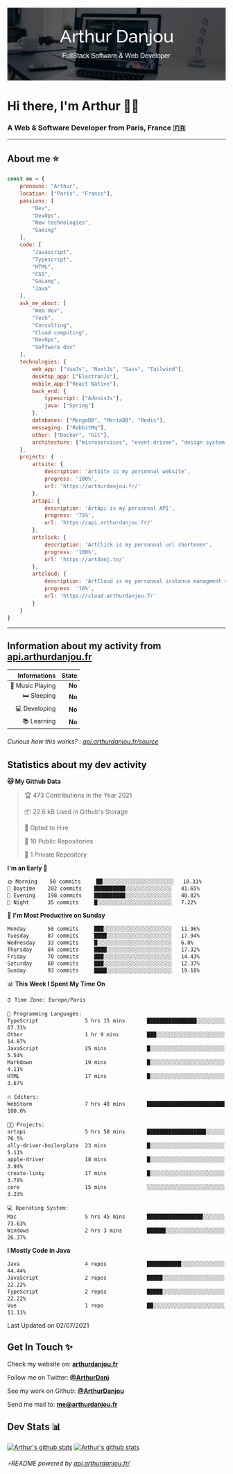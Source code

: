 ![Banner](./assets/Banner.png)

# Hi there, I'm Arthur 🙋‍♂️
### A Web & Software Developer from Paris, France 🇫🇷

---
## About me ⭐

```javascript
const me = {
    pronouns: "Arthur", 
    location: ["Paris", "France"],
    passions: [
        "Dev", 
        "DevOps", 
        "New technologies",
        "Gaming"
    ],
    code: [
        "Javascript", 
        "Typescript", 
        "HTML", 
        "CSS", 
        "GoLang", 
        "Java"
    ],
    ask_me_about: [
        "Web dev", 
        "Tech", 
        "Consulting", 
        "Cloud computing", 
        "DevOps",
        "Software dev"
    ],
    technologies: {
        web_app: ["VueJs", "NuxtJs", "Sass", "Tailwind"],
        desktop_app: ["ElectronJs"],
        mobile_app:["React Native"],
        back_end: {
            typescript: ["AdonisJs"],
            java: ["Spring"]
        },
        databases: ["MongoDB", "MariaDB", "Redis"],
        messaging: ["RabbitMq"],
        other: ["Docker", "Git"],
        architecture: ["microservices", "event-driven", "design system pattern"],
    },
    projects: {
        artsite: {
            description: 'ArtSite is my personnal website',
            progress: '100%',
            url: 'https://arthurdanjou.fr/'
        },
        artapi: {
            description: 'ArtApi is my personnal API',
            progress: '75%',
            url: 'https://api.arthurdanjou.fr/'
        },
        artclick: {
            description: 'ArtClick is my personnal url shortener',
            progress: '100%',
            url: 'https://artdanj.to/'
        },
        artcloud: {
            description: 'ArtCloud is my personnal instance managment system',
            progress: '10%',
            url: 'https://cloud.arthurdanjou.fr'
        }
    }
}
```
---

## Information about my activity from [api.arthurdanjou.fr](https://api.arthurdanjou.fr)

| Informations                 |   State |
| ---------------------------: | ------: |
| :musical_note: Music Playing |  **No** |
|               :bed: Sleeping |  **No** |
|        :computer: Developing |  **No** |
|             :books: Learning |  **No** |

###### Curious how this works? : [api.arthurdanjou.fr/source](https://api.arthurdanjou.fr/source)

## Statistics about my dev activity

<!--START_SECTION:waka-->
**🐱 My Github Data** 

> 🏆 473 Contributions in the Year 2021
 > 
> 📦 22.6 kB Used in Github's Storage 
 > 
> 💼 Opted to Hire
 > 
> 📜 10 Public Repositories 
 > 
> 🔑 1 Private Repository 
 > 
**I'm an Early 🐤** 

```text
🌞 Morning    50 commits     ██░░░░░░░░░░░░░░░░░░░░░░░   10.31% 
🌆 Daytime    202 commits    ██████████░░░░░░░░░░░░░░░   41.65% 
🌃 Evening    198 commits    ██████████░░░░░░░░░░░░░░░   40.82% 
🌙 Night      35 commits     █░░░░░░░░░░░░░░░░░░░░░░░░   7.22%

```
📅 **I'm Most Productive on Sunday** 

```text
Monday       58 commits     ███░░░░░░░░░░░░░░░░░░░░░░   11.96% 
Tuesday      87 commits     ████░░░░░░░░░░░░░░░░░░░░░   17.94% 
Wednesday    33 commits     █░░░░░░░░░░░░░░░░░░░░░░░░   6.8% 
Thursday     84 commits     ████░░░░░░░░░░░░░░░░░░░░░   17.32% 
Friday       70 commits     ███░░░░░░░░░░░░░░░░░░░░░░   14.43% 
Saturday     60 commits     ███░░░░░░░░░░░░░░░░░░░░░░   12.37% 
Sunday       93 commits     ████░░░░░░░░░░░░░░░░░░░░░   19.18%

```


📊 **This Week I Spent My Time On** 

```text
⌚︎ Time Zone: Europe/Paris

💬 Programming Languages: 
TypeScript               5 hrs 15 mins       ████████████████░░░░░░░░░   67.31% 
Other                    1 hr 9 mins         ███░░░░░░░░░░░░░░░░░░░░░░   14.87% 
JavaScript               25 mins             █░░░░░░░░░░░░░░░░░░░░░░░░   5.54% 
Markdown                 19 mins             █░░░░░░░░░░░░░░░░░░░░░░░░   4.11% 
HTML                     17 mins             █░░░░░░░░░░░░░░░░░░░░░░░░   3.67%

🔥 Editors: 
WebStorm                 7 hrs 48 mins       █████████████████████████   100.0%

🐱‍💻 Projects: 
artapi                   5 hrs 58 mins       ███████████████████░░░░░░   76.5% 
ally-driver-boilerplate  23 mins             █░░░░░░░░░░░░░░░░░░░░░░░░   5.11% 
apple-driver             18 mins             █░░░░░░░░░░░░░░░░░░░░░░░░   3.94% 
create-linky             17 mins             █░░░░░░░░░░░░░░░░░░░░░░░░   3.78% 
core                     15 mins             ░░░░░░░░░░░░░░░░░░░░░░░░░   3.23%

💻 Operating System: 
Mac                      5 hrs 45 mins       ██████████████████░░░░░░░   73.63% 
Windows                  2 hrs 3 mins        ██████░░░░░░░░░░░░░░░░░░░   26.37%

```

**I Mostly Code in Java** 

```text
Java                     4 repos             ███████████░░░░░░░░░░░░░░   44.44% 
JavaScript               2 repos             █████░░░░░░░░░░░░░░░░░░░░   22.22% 
TypeScript               2 repos             █████░░░░░░░░░░░░░░░░░░░░   22.22% 
Vue                      1 repo              ██░░░░░░░░░░░░░░░░░░░░░░░   11.11%

```



 Last Updated on 02/07/2021
<!--END_SECTION:waka-->

## Get In Touch ✨
Check my website on: [**arthurdanjou.fr**](https://arthurdanjou.fr)

Follow me on Twitter: [**@ArthurDanj**](https://twitter.com/ArthurDanj)

See my work on Github: [**@ArthurDanjou**](https://github.com/ArthurDanjou)

Send me mail to: [**me@arthurdanjou.fr**](mailto:me@arthurdanjou.fr)

## Dev Stats 📊

[![Arthur's github stats](https://github-readme-stats.vercel.app/api?count_private=true&show_icons=true&theme=dracula&username=arthurdanjou)](https://github.com/anuraghazra/github-readme-stats)
[![Arthur's github stats](https://github-readme-stats.vercel.app/api/top-langs/?count_private=true&show_icons=true&theme=dracula&username=arthurdanjou&layout=compact)](https://github.com/anuraghazra/github-readme-stats)

###### ⚡README powered by [api.arthurdanjou.fr/](https://api.arthurdanjou.fr)
